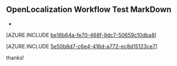 ## OpenLocalization Workflow Test MarkDown
* 

[AZURE.INCLUDE [be16b64a-fe70-468f-9dc7-50659c10dba8](calleeMd1.md)]



[AZURE.INCLUDE [5e50b8d7-c6e4-416d-a772-ec8d15123ce7](calleeMd2.md)]

 
thanks!